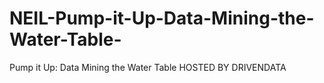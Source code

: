 # NEIL-Pump-it-Up-Data-Mining-the-Water-Table-
Pump it Up: Data Mining the Water Table HOSTED BY DRIVENDATA
